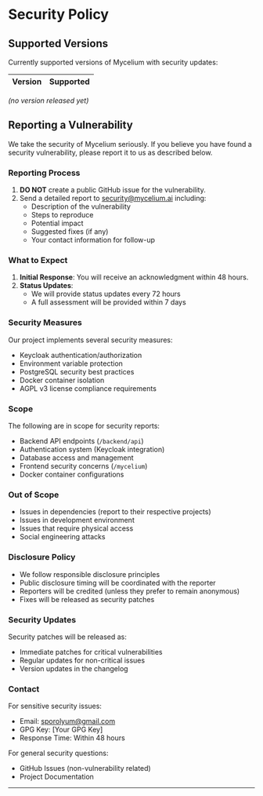 # Security Policy

## Supported Versions

Currently supported versions of Mycelium with security updates:

| Version | Supported          |
| ------- | ------------------ |

*(no version released yet)*


## Reporting a Vulnerability

We take the security of Mycelium seriously. If you believe you have found a security vulnerability, please report it to us as described below.

### Reporting Process

1. **DO NOT** create a public GitHub issue for the vulnerability.
2. Send a detailed report to security@mycelium.ai including:
   - Description of the vulnerability
   - Steps to reproduce
   - Potential impact
   - Suggested fixes (if any)
   - Your contact information for follow-up

### What to Expect

1. **Initial Response**: You will receive an acknowledgment within 48 hours.
2. **Status Updates**: 
   - We will provide status updates every 72 hours
   - A full assessment will be provided within 7 days

### Security Measures

Our project implements several security measures:
- Keycloak authentication/authorization
- Environment variable protection
- PostgreSQL security best practices
- Docker container isolation
- AGPL v3 license compliance requirements

### Scope

The following are in scope for security reports:
- Backend API endpoints (`/backend/api`)
- Authentication system (Keycloak integration)
- Database access and management
- Frontend security concerns (`/mycelium`)
- Docker container configurations

### Out of Scope

- Issues in dependencies (report to their respective projects)
- Issues in development environment
- Issues that require physical access
- Social engineering attacks

### Disclosure Policy

- We follow responsible disclosure principles
- Public disclosure timing will be coordinated with the reporter
- Reporters will be credited (unless they prefer to remain anonymous)
- Fixes will be released as security patches

### Security Updates

Security patches will be released as:
- Immediate patches for critical vulnerabilities
- Regular updates for non-critical issues
- Version updates in the changelog

### Contact

For sensitive security issues:
- Email: sporolyum@gmail.com
- GPG Key: [Your GPG Key]
- Response Time: Within 48 hours

For general security questions:
- GitHub Issues (non-vulnerability related)
- Project Documentation

---

